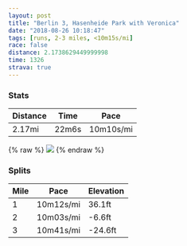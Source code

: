 ```yaml
---
layout: post
title: "Berlin 3, Hasenheide Park with Veronica"
date: "2018-08-26 10:18:47"
tags: [runs, 2-3 miles, <10m15s/mi]
race: false
distance: 2.1738629449999998
time: 1326
strava: true
---
```


### Stats

| Distance | Time | Pace |
|----------|------|------|
|2.17mi|22m6s|10m10s/mi|

{% raw %}
<img src='https://maps.googleapis.com/maps/api/staticmap?maptype=roadmap&path=enc:e}i_Imz}pA`@t@qJhUj@|AcF~Wt@bLzEnBwAtQ|TgCrEcVE_C}UqAeClUjIrDtB}LUsKkG{@kCxLqEw@&key=AIzaSyC1MId7bFpkLXNAaYhBSTb8jLyiSqzbDtM&size=800x800&markers=color:yellow|label:S|52.48483,13.42903&markers=color:green|label:F|52.487249999999996,13.418629999999999'>
{% endraw %}

### Splits

| Mile | Pace | Elevation |
|------|------|-----------|
|1|10m12s/mi|36.1ft|
|2|10m03s/mi|-6.6ft|
|3|10m41s/mi|-24.6ft|
